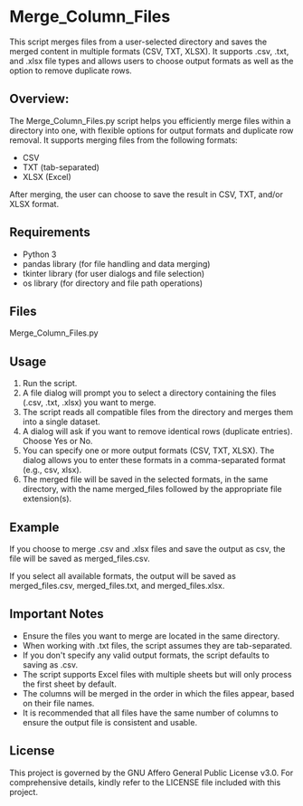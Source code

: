 # Merge_Column_Files
This script merges files from a user-selected directory and saves the merged content in multiple formats (CSV, TXT, XLSX). It supports .csv, .txt, and .xlsx file types and allows users to choose output formats as well as the option to remove duplicate rows.

## Overview:
The Merge_Column_Files.py script helps you efficiently merge files within a directory into one, with flexible options for output formats and duplicate row removal. It supports merging files from the following formats:
* CSV
* TXT (tab-separated)
* XLSX (Excel)
  
After merging, the user can choose to save the result in CSV, TXT, and/or XLSX format.

## Requirements
* Python 3
* pandas library (for file handling and data merging)
* tkinter library (for user dialogs and file selection)
* os library (for directory and file path operations)

## Files
Merge_Column_Files.py

## Usage
1. Run the script.
2. A file dialog will prompt you to select a directory containing the files (.csv, .txt, .xlsx) you want to merge.
3. The script reads all compatible files from the directory and merges them into a single dataset.
4. A dialog will ask if you want to remove identical rows (duplicate entries). Choose Yes or No.
5. You can specify one or more output formats (CSV, TXT, XLSX). The dialog allows you to enter these formats in a comma-separated format (e.g., csv, xlsx).
6. The merged file will be saved in the selected formats, in the same directory, with the name merged_files followed by the appropriate file extension(s).

## Example
If you choose to merge .csv and .xlsx files and save the output as csv, the file will be saved as merged_files.csv.

If you select all available formats, the output will be saved as merged_files.csv, merged_files.txt, and merged_files.xlsx.

## Important Notes
* Ensure the files you want to merge are located in the same directory.
* When working with .txt files, the script assumes they are tab-separated.
* If you don't specify any valid output formats, the script defaults to saving as .csv.
* The script supports Excel files with multiple sheets but will only process the first sheet by default.
* The columns will be merged in the order in which the files appear, based on their file names.
* It is recommended that all files have the same number of columns to ensure the output file is consistent and usable.

## License
This project is governed by the GNU Affero General Public License v3.0. For comprehensive details, kindly refer to the LICENSE file included with this project.
